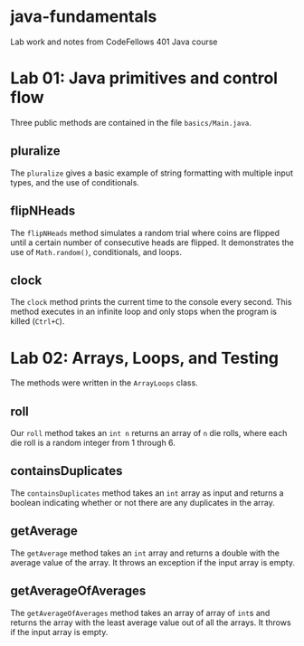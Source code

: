 # java-fundamentals

Lab work and notes from CodeFellows 401 Java course

# Lab 01: Java primitives and control flow

Three public methods are contained in the file `basics/Main.java`.

## pluralize

The `pluralize` gives a basic example of string formatting with multiple input types, and the use of conditionals.

## flipNHeads

The `flipNHeads` method simulates a random trial where coins are flipped until a certain number of consecutive heads are flipped. It demonstrates the use of `Math.random()`, conditionals, and loops.

## clock

The `clock` method prints the current time to the console every second. This method executes in an infinite loop and only stops when the program is killed (`Ctrl+C`).

# Lab 02: Arrays, Loops, and Testing

The methods were written in the `ArrayLoops` class.

## roll

Our `roll` method takes an `int n` returns an array of `n` die rolls, where each die roll is a random integer from 1 through 6.

## containsDuplicates

The `containsDuplicates` method takes an `int` array as input and returns a boolean indicating whether or not there are any duplicates in the array.

## getAverage

The `getAverage` method takes an `int` array and returns a double with the average value of the array. It throws an exception if the input array is empty.

## getAverageOfAverages

The `getAverageOfAverages` method takes an array of array of `int`s and returns the array with the least average value out of all the arrays. It throws if the input array is empty.
